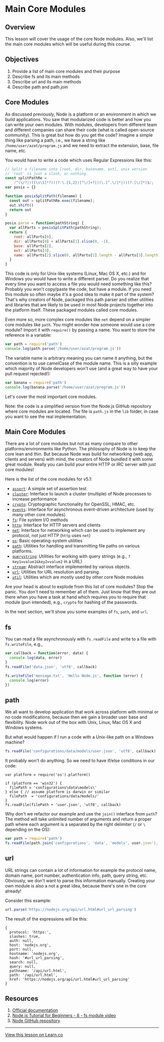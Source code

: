 # Main Core Modules

## Overview

This lesson will cover the usage of the core Node modules. Also, we'll list the main core modules which will be useful during this course.

## Objectives

1. Provide a list of main core modules and their purpose
1. Describe fs and its main methods
1. Describe url and its main methods
1. Describe path and path.join

## Core Modules

As discussed previously, Node is a platform or an environment in which we build applications. You saw that modularized code is better and how you can write your own modules. With modules, developers from different team and different companies can share their code (what is called open-source community). This is great but how do you get the code? Imagine a simple thing like parsing a path, i.e., we have a string like `/home/user/azat/program.js` and we need to extract the extension, base, file name, etc.

You would have to write a code which uses Regular Expressions like this:

```js
// Split a filename into [root, dir, basename, ext], unix version
// 'root' is just a slash, or nothing.
const splitPathRe =
    /^(\/?|)([\s\S]*?)((?:\.{1,2}|[^\/]+?|)(\.[^.\/]*|))(?:[\/]*)$/;
var posix = {}

function posixSplitPath(filename) {
  const out = splitPathRe.exec(filename);
  out.shift()
  return out
}

posix.parse = function(pathString) {
  var allParts = posixSplitPath(pathString);
  return {
    root: allParts[0],
    dir: allParts[0] + allParts[1].slice(0, -1),
    base: allParts[2],
    ext: allParts[3],
    name: allParts[2].slice(0, allParts[2].length - allParts[3].length)
  }
}
```

This code is only for Unix-like systems (Linux, Mac OS X, etc.) and for Windows you would have to write a different parser. Do you realize that every time you want to access a file you would need something like this? Probably you won't copy/paste the code, but have a module. If you need this module so often maybe it's a good idea to make it part of the system? That's why creators of Node, packaged this path parser and other utilities and libraries that are likely to be used in most Node projects together into the platform itself. These packaged modules called core modules.

Even more so, more complex core modules like `net` depend on a simpler core modules like `path`. 
You might wonder how someone would use a core module? Import it with `require()` by passing a name. You want to store the reference in a variable:

```js
var path = require('path')
console.log(path.parse('/home/user/azat/program.js'))
```

The variable name is arbitrary meaning you can name it anything, but the convention is to use camelCase of the module name. This is a silly example which majority of Node developers won't use (and a great way to have your pull request rejected!):

```js
var banana = require('path')
console.log(banana.parse('/home/user/azat/program.js'))
```

Let's cover the most important core modules.

Note: the code is a simplified version from the Node.js GitHub repository where core modules are located. The file is `path.js` in the `lib` folder, in case you want to see the real implementation.

## Main Core Modules

There are a lot of core modules but not as many compare to other platforms/environments like Python. The philosophy of Node is to keep the core lean and thin. But because Node was build for networking (web app, clients and servers) with mind, the creators of Node bundled it with some great module. Really you can build your entire HTTP or IRC server with just core modules!

Here is the list of the core modules for v5.1:

* [`assert`](https://nodejs.org/api/assert.html): A simple set of assertion test
* [`cluster`](https://nodejs.org/api/cluster.html): Interface to launch a cluster (multiple) of Node processes to increase performance 
* [`crypto`](https://nodejs.org/api/crypto.html): Cryptographic functionality for OpenSSL, HMAC, etc.
* [`events`](https://nodejs.org/api/events.html): Interface for asynchronous event-driven architecture (used by many other core modules)
* [`fs`](https://nodejs.org/api/fs.html): File system I/O methods
* [`http`](https://nodejs.org/api/http.html): Interface for HTTP servers and clients
* [`net`](https://nodejs.org/api/net.html): Interface for networking which can be used to implement any protocol, not just HTTP (`http` uses `net`)
* [`os`](https://nodejs.org/api/os.html): Basic operating-system utilities
* [`path`](https://nodejs.org/api/path.html): Utilities for handling and transmitting file paths on various platforms.
* [`querystring`](https://nodejs.org/api/querystring.html): Utilities for working with query strings (e.g., `?key1=value1&key2=value2` in a URL)
* [`stream`](https://nodejs.org/api/stream.html): Abstract interface implemented by various objects.
* [`url`](https://nodejs.org/api/url.html): Utilities for URL resolution and parsing.
* [`util`](https://nodejs.org/api/util.html): Utilities which are mostly used by other core Node modules

Are your head is about to explode from this list of core modules? Stop the panic. You don't need to remember all of them. Just know that they are out there when you have a task at hand which requires you to require that module (pun intended), e.g., `crypto` for hashing of the passwords.

In the next section, we'll show you some examples of `fs`, `path`, and `url`.

## fs

You can read a file asynchronously with `fs.readFile` and write to a file with `fs.writeFile`, e.g.,

```js
var callback = function(error, data) {
  console.log(data, error)
}
fs.readFile('data.json', 'utf8', callback)

fs.writeFile('message.txt', 'Hello Node.js', function (error) {
  console.log(error)
})
```

## path

We all want to develop application that work across platform with minimal or no code modifications, because then we gain a broader user base and flexibility. Node work out of the box with Unix, Linux, Mac OS X and Windows systems.

But what would happen if I run a code with a Unix-like path on a Windows machine?

```js
fs.readFile('configurations/data/models/user.json', 'utf8', callback)
```

It probably won't do anything. So we need to have if/else conditions in our code:

```
var platform = require('os').platform()

if (platform == 'win32') {
  filePath = 'configurations\data\models\'
} else { // assume platform is darwin or similar
  filePath  = 'configurations/data/models/'
}
fs.readFile(filePath + 'user.json', 'utf8', callback)
```

Why don't we refactor our example and use the `join()` interface from `path`? The method will take unlimited number of arguments and return a proper path where each argument is a separated by the right delimiter (`/` or `\` depending on the OS):

```js
var path = require('path')
fs.readFile(path.join('configurations', 'data', 'models', user.json'), 'utf8', callback)
```


## url

URL strings can contain a lot of information for example the protocol name, domain name, port number, authentication info, path, query string, etc. Obviously, we don't want to parse this information manually. Creating your own module is also a not a great idea, because there's one in the core already!

Consider this example:

```js
url.parse('https://nodejs.org/api/url.html#url_url_parsing')
```

The result of the expressions will be this:

```
{
  protocol: 'https:',
  slashes: true,
  auth: null,
  host: 'nodejs.org',
  port: null,
  hostname: 'nodejs.org',
  hash: '#url_url_parsing',
  search: null,
  query: null,
  pathname: '/api/url.html',
  path: '/api/url.html',
  href: 'https://nodejs.org/api/url.html#url_url_parsing' 
}
```

## Resources

1. [Official documentation](https://nodejs.org/api/index.html)
1. [Node.js Tutorial for Beginners - 8 - fs module video](https://www.youtube.com/watch?v=GdBgP71CSow)
1. [Node GitHub repository](https://github.com/nodejs/node/tree/master/lib)


---

<a href='https://learn.co/lessons/node-modules-core' data-visibility='hidden'>View this lesson on Learn.co</a>
